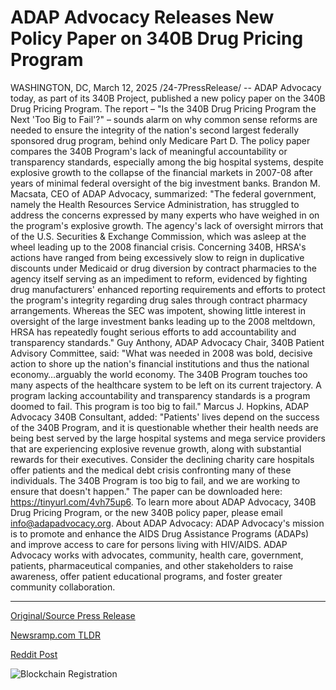 # ADAP Advocacy Releases New Policy Paper on 340B Drug Pricing Program

WASHINGTON, DC, March 12, 2025 /24-7PressRelease/ -- ADAP Advocacy today, as part of its 340B Project, published a new policy paper on the 340B Drug Pricing Program. The report – "Is the 340B Drug Pricing Program the Next 'Too Big to Fail'?" – sounds alarm on why common sense reforms are needed to ensure the integrity of the nation's second largest federally sponsored drug program, behind only Medicare Part D. The policy paper compares the 340B Program's lack of meaningful accountability or transparency standards, especially among the big hospital systems, despite explosive growth to the collapse of the financial markets in 2007-08 after years of minimal federal oversight of the big investment banks.  Brandon M. Macsata, CEO of ADAP Advocacy, summarized: "The federal government, namely the Health Resources Service Administration, has struggled to address the concerns expressed by many experts who have weighed in on the program's explosive growth. The agency's lack of oversight mirrors that of the U.S. Securities & Exchange Commission, which was asleep at the wheel leading up to the 2008 financial crisis. Concerning 340B, HRSA's actions have ranged from being excessively slow to reign in duplicative discounts under Medicaid or drug diversion by contract pharmacies to the agency itself serving as an impediment to reform, evidenced by fighting drug manufacturers' enhanced reporting requirements and efforts to protect the program's integrity regarding drug sales through contract pharmacy arrangements. Whereas the SEC was impotent, showing little interest in oversight of the large investment banks leading up to the 2008 meltdown, HRSA has repeatedly fought serious efforts to add accountability and transparency standards."  Guy Anthony, ADAP Advocacy Chair, 340B Patient Advisory Committee, said: "What was needed in 2008 was bold, decisive action to shore up the nation's financial institutions and thus the national economy…arguably the world economy. The 340B Program touches too many aspects of the healthcare system to be left on its current trajectory. A program lacking accountability and transparency standards is a program doomed to fail. This program is too big to fail."  Marcus J. Hopkins, ADAP Advocacy 340B Consultant, added: "Patients' lives depend on the success of the 340B Program, and it is questionable whether their health needs are being best served by the large hospital systems and mega service providers that are experiencing explosive revenue growth, along with substantial rewards for their executives. Consider the declining charity care hospitals offer patients and the medical debt crisis confronting many of these individuals. The 340B Program is too big to fail, and we are working to ensure that doesn't happen."  The paper can be downloaded here: https://tinyurl.com/4vh75up6.   To learn more about ADAP Advocacy, 340B Drug Pricing Program, or the new 340B policy paper, please email info@adapadvocacy.org.  About ADAP Advocacy: ADAP Advocacy's mission is to promote and enhance the AIDS Drug Assistance Programs (ADAPs) and improve access to care for persons living with HIV/AIDS. ADAP Advocacy works with advocates, community, health care, government, patients, pharmaceutical companies, and other stakeholders to raise awareness, offer patient educational programs, and foster greater community collaboration. 

---

[Original/Source Press Release](https://www.24-7pressrelease.com/press-release/520500/adap-advocacy-releases-new-policy-paper-on-340b-drug-pricing-program)
                    

[Newsramp.com TLDR](https://newsramp.com/curated-news/new-policy-paper-raises-concerns-about-340b-drug-pricing-program-integrity/d6abd6671a52a1240dce6489efae4ff4) 

 



[Reddit Post](https://www.reddit.com/r/newsramp/comments/1j9ebjf/new_policy_paper_raises_concerns_about_340b_drug/) 



![Blockchain Registration](https://cdn.newsramp.app/24-7PressRelease/qrcode/253/12/riftBT_q.webp)